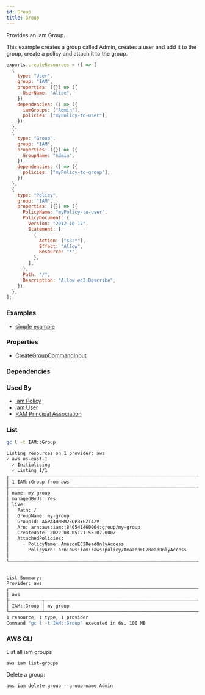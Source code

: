 ```yaml
---
id: Group
title: Group
---
```


Provides an Iam Group.

This example creates a group called Admin, creates a user and add it to the group, create a policy and attach it to the group.

```js
exports.createResources = () => [
  {
    type: "User",
    group: "IAM",
    properties: ({}) => ({
      UserName: "Alice",
    }),
    dependencies: () => ({
      iamGroups: ["Admin"],
      policies: ["myPolicy-to-user"],
    }),
  },
  {
    type: "Group",
    group: "IAM",
    properties: ({}) => ({
      GroupName: "Admin",
    }),
    dependencies: () => ({
      policies: ["myPolicy-to-group"],
    }),
  },
  {
    type: "Policy",
    group: "IAM",
    properties: ({}) => ({
      PolicyName: "myPolicy-to-user",
      PolicyDocument: {
        Version: "2012-10-17",
        Statement: [
          {
            Action: ["s3:*"],
            Effect: "Allow",
            Resource: "*",
          },
        ],
      },
      Path: "/",
      Description: "Allow ec2:Describe",
    }),
  },
];
```

### Examples

- [simple example](https://github.com/grucloud/grucloud/blob/main/examples/aws/IAM/iam)

### Properties

- [CreateGroupCommandInput](https://docs.aws.amazon.com/AWSJavaScriptSDK/v3/latest/clients/client-iam/interfaces/creategroupcommandinput.html)

### Dependencies

### Used By

- [Iam Policy](./Policy.md)
- [Iam User](./User.md)
- [RAM Principal Association](../RAM/PrincipalAssociation.md)

### List

```sh
gc l -t IAM::Group
```

```sh
Listing resources on 1 provider: aws
✓ aws us-east-1
  ✓ Initialising
  ✓ Listing 1/1
┌───────────────────────────────────────────────────────────────────────────┐
│ 1 IAM::Group from aws                                                     │
├───────────────────────────────────────────────────────────────────────────┤
│ name: my-group                                                            │
│ managedByUs: Yes                                                          │
│ live:                                                                     │
│   Path: /                                                                 │
│   GroupName: my-group                                                     │
│   GroupId: AGPA4HNBM2ZQP3YGZT4ZV                                          │
│   Arn: arn:aws:iam::840541460064:group/my-group                           │
│   CreateDate: 2022-08-05T21:55:07.000Z                                    │
│   AttachedPolicies:                                                       │
│     - PolicyName: AmazonEC2ReadOnlyAccess                                 │
│       PolicyArn: arn:aws:iam::aws:policy/AmazonEC2ReadOnlyAccess          │
│                                                                           │
└───────────────────────────────────────────────────────────────────────────┘


List Summary:
Provider: aws
┌──────────────────────────────────────────────────────────────────────────┐
│ aws                                                                      │
├────────────┬─────────────────────────────────────────────────────────────┤
│ IAM::Group │ my-group                                                    │
└────────────┴─────────────────────────────────────────────────────────────┘
1 resource, 1 type, 1 provider
Command "gc l -t IAM::Group" executed in 6s, 100 MB
```

### AWS CLI

List all iam groups

```
aws iam list-groups
```

Delete a group:

```
aws iam delete-group --group-name Admin
```
